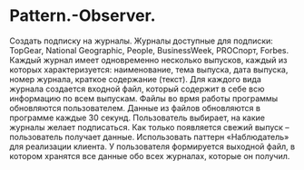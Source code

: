 # Pattern.-Observer.

Создать подписку на журналы. Журналы доступные для подписки: TopGear, National Geographic, People, BusinessWeek, PROСпорт, Forbes. Каждый журнал имеет одновременно несколько выпусков, каждый из которых характеризуется: наименование, тема выпуска, дата выпуска, номер журнала, краткое содержание (текст). Для каждого вида журнала создается входной файл, который содержит в себе всю информацию по всем выпускам. Файлы во врмя работы программы обновляются пользователем. Данные из файлов обновляются в программе каждые 30 секунд. Пользователь выбирает, на какие журналы желает подписаться. Как только появляется свежий выпуск – пользователь получает данные. Использовать паттерн «Наблюдатель» для реализации клиента. У пользователя формируется выходной файл, в котором хранятся все данные обо всех журналах, которые он получил.
